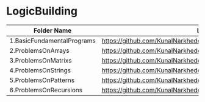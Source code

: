 # LogicBuilding

| Folder Name             | Link Of Source Code                                                                   |
| ----------------- | ------------------------------------------------------------------ |
1.BasicFundamentalPrograms   |https://github.com/KunalNarkhedePatil/LogicBuilding/tree/main/FundamentalProblems
2.ProblemsOnArrays   |https://github.com/KunalNarkhedePatil/LogicBuilding/tree/main/ProblemsOnArrays
3.ProblemsOnMatrixs   |https://github.com/KunalNarkhedePatil/LogicBuilding/tree/main/ProblemsOnMatrixs
4.ProblemsOnStrings   |https://github.com/KunalNarkhedePatil/LogicBuilding/tree/main/ProblemsOnStrings
5.ProblemsOnPatterns   |https://github.com/KunalNarkhedePatil/LogicBuilding/tree/main/ProblemsOnPatterns
6.ProblemsOnRecursions   |https://github.com/KunalNarkhedePatil/LogicBuilding/tree/main/ProblemsOnRecursions


